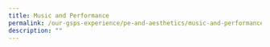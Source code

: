 ```yaml
---
title: Music and Performance
permalink: /our-gsps-experience/pe-and-aesthetics/music-and-performance/
description: ""
---
```



